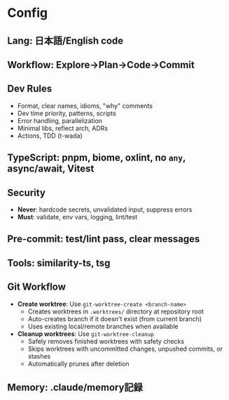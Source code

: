 # Config

## Lang: 日本語/English code

## Workflow: Explore→Plan→Code→Commit

## Dev Rules
- Format, clear names, idioms, "why" comments
- Dev time priority, patterns, scripts
- Error handling, parallelization
- Minimal libs, reflect arch, ADRs
- Actions, TDD (t-wada)

## TypeScript: pnpm, biome, oxlint, no `any`, async/await, Vitest

## Security
- **Never**: hardcode secrets, unvalidated input, suppress errors
- **Must**: validate, env vars, logging, lint/test

## Pre-commit: test/lint pass, clear messages

## Tools: similarity-ts, tsg

## Git Workflow
- **Create worktree**: Use `git-worktree-create <branch-name>`
  - Creates worktrees in `.worktrees/` directory at repository root
  - Auto-creates branch if it doesn't exist (from current branch)
  - Uses existing local/remote branches when available
- **Cleanup worktrees**: Use `git-worktree-cleanup`
  - Safely removes finished worktrees with safety checks
  - Skips worktrees with uncommitted changes, unpushed commits, or stashes
  - Automatically prunes after deletion

## Memory: .claude/memory記録